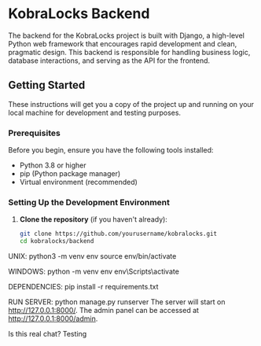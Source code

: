 # KobraLocks Backend

The backend for the KobraLocks project is built with Django, a high-level Python web framework that encourages rapid development and clean, pragmatic design. This backend is responsible for handling business logic, database interactions, and serving as the API for the frontend.

## Getting Started

These instructions will get you a copy of the project up and running on your local machine for development and testing purposes.

### Prerequisites

Before you begin, ensure you have the following tools installed:
- Python 3.8 or higher
- pip (Python package manager)
- Virtual environment (recommended)

### Setting Up the Development Environment

1. **Clone the repository** (if you haven't already):

   ```bash
   git clone https://github.com/yourusername/kobralocks.git
   cd kobralocks/backend

UNIX:
python3 -m venv env
source env/bin/activate

WINDOWS:
python -m venv env
env\Scripts\activate

DEPENDENCIES:
pip install -r requirements.txt

RUN SERVER:
python manage.py runserver
	The server will start on http://127.0.0.1:8000/. The admin panel can be accessed at http://127.0.0.1:8000/admin.

Is this real chat?
Testing
